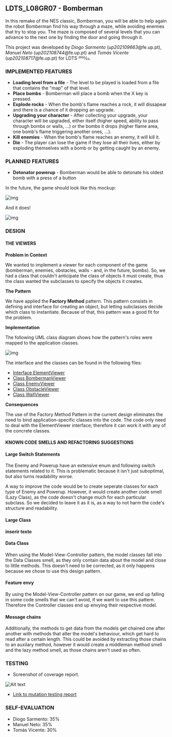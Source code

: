 ## LDTS_L08GR07 - Bomberman

In this remake of the NES classic, Bomberman, you will be able to help again the robot Bomberman find his way through a maze, while avoiding enemies that try to stop you.
The maze is composed of several levels that you can advance to the next one by finding the door and going through it. 

This project was developed by *Diogo Sarmento* (*up202109663*@fe.up.pt), *Manuel Neto* (*up202108744*@fe.up.pt) and *Tomás Vicente* (*up202108717*@fe.up.pt) for LDTS 2022⁄23.

### IMPLEMENTED FEATURES

- **Loading level from a file** - The level to be played is loaded from a file that contains the "map" of that level.
- **Place bombs** - Bomberman will place a bomb when the X key is pressed.
- **Explode rocks** - When the bomb's flame reaches a rock, it will dissapear and there is a chance of it dropping an upgrade.
- **Upgrading your character** - After collecting your upgrade, your character will be upgraded, either itself (higher speed, ability to pass through bombs or walls, ...) or the bombs it drops (higher flame area, one bomb's flame triggering another ones, ...).
- **Kill enemies** - When the bomb's flame reaches an enemy, it will kill it.
- **Die** - The player can lose the game if they lose all their lives, either by exploding themselves with a bomb or by getting caught by an enemy.

### PLANNED FEATURES

- **Detonator powerup** - Bomberman would be able to detonate his oldest bomb with a press of a button


In the future, the game should look like this mockup:

![img](mockup.png)

And it does!

![img](final_print.png)

### DESIGN

#### THE VIEWERS

**Problem in Context**

We wanted to implement a viewer for each component of the game (bomberman, enemies, obstacles, walls - and, in the future, bombs).
So, we had a class that couldn't anticipate the class of objects it must create, thus the class wanted the subclasses to specify the objects it creates.

**The Pattern**

We have applied the **Factory Method** pattern.
This pattern consists in defining and interface for creating an object, but letting subclasses decide which class to instantiate.
Because of that, this pattern was a good fit for the problem.

**Implementation**

The following UML class diagram shows how the pattern's roles were mapped to the application classes.

![img](bomberman-UML.png)

The interface and the classes can be found in the following files:

- [Interface ElementViewer](../src/main/java/pt/up/fe/bomberman/viewer/game/ElementViewer.java)
- [Class BombermanViewer](../src/main/java/pt/up/fe/bomberman/viewer/game/BombermanViewer.java)
- [Class EnemyViewer](../src/main/java/pt/up/fe/bomberman/viewer/game/EnemyViewer.java)
- [Class ObstacleViewer](../src/main/java/pt/up/fe/bomberman/viewer/game/ObstacleViewer.java)
- [Class WallViewer](../src/main/java/pt/up/fe/bomberman/viewer/game/WallViewer.java)

**Consequences**

The use of the Factory Method Pattern in the current design eliminates the need to bind application-specific classes into the code.
The code only need to deal with the ElementViewer interface; therefore it can work it with any of the concrete classes.

#### KNOWN CODE SMELLS AND REFACTORING SUGGESTIONS

#### Large Switch Statements

The Enemy and Powerup have an extensive enum and following switch statements related to it. This is problematic because it isn't just suboptimal, but also turns readability worse.

A way to improve the code would be to create seperate classes for each type of Enemy and Powerup. However, it would create another code smell (Lazy Class), as the code doesn't change much for each particular subclass. So we decided to leave it as it is, as a way to not harm the code's structure and readability.


#### **Large Class**
**inserir texto**


#### **Data Class**

When using the Model-View-Controller pattern, the model classes fall into the Data Classes smell, as they only contain data about the model and close to little methods. This doesn't need to be corrected, as it only happens because we chose to use this design pattern.


#### **Feature envy**

By using the Model-View-Controller pattern on our game, we end up falling in some code smells that we can't avoid, if we want to use this pattern. Therefore the Controller classes end up envying their respective model. 


#### **Message chains**

Additionally, the methods to get data from the models get chained one after another with methods that alter the model's behaviour, which get hard to read after a certain length. This could be avoided by extracting those chains to an auxilary method, however it would create a middleman method smell and the lazy method smell, as those chains aren't used as often.

### TESTING

- Screenshot of coverage report.

![Alt text](coverage_tests.png?raw=true "Coverage Report")

- [Link to mutation testing report](report/index.html)

### SELF-EVALUATION

- Diogo Sarmento: 35%
- Manuel Neto: 35%
- Tomás Vicente: 30%
